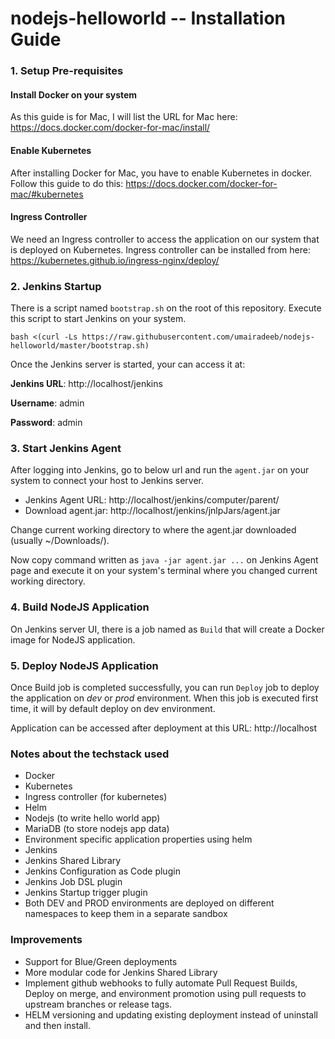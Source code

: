 # nodejs-helloworld -- Installation Guide

### 1. Setup Pre-requisites

#### Install Docker on your system
As this guide is for Mac, I will list the URL for Mac here: https://docs.docker.com/docker-for-mac/install/

#### Enable Kubernetes
After installing Docker for Mac, you have to enable Kubernetes in docker. Follow this guide to do this: https://docs.docker.com/docker-for-mac/#kubernetes

#### Ingress Controller
We need an Ingress controller to access the application on our system that is deployed on Kubernetes.
Ingress controller can be installed from here: https://kubernetes.github.io/ingress-nginx/deploy/

### 2. Jenkins Startup
There is a script named `bootstrap.sh` on the root of this repository. Execute this script to start Jenkins on your system.

```bash <(curl -Ls https://raw.githubusercontent.com/umairadeeb/nodejs-helloworld/master/bootstrap.sh)```

Once the Jenkins server is started, your can access it at:

**Jenkins URL**: http://localhost/jenkins

**Username**: admin

**Password**: admin

### 3. Start Jenkins Agent
After logging into Jenkins, go to below url and run the `agent.jar` on your system to connect your host to Jenkins server.

- Jenkins Agent URL: http://localhost/jenkins/computer/parent/
- Download agent.jar: http://localhost/jenkins/jnlpJars/agent.jar

Change current working directory to where the agent.jar downloaded (usually ~/Downloads/).

Now copy command written as `java -jar agent.jar ...` on Jenkins Agent page and execute it on your system's terminal where you changed current working directory.

### 4. Build NodeJS Application
On Jenkins server UI, there is a job named as `Build` that will create a Docker image for NodeJS application.

### 5. Deploy NodeJS Application
Once Build job is completed successfully, you can run `Deploy` job to deploy the application on *dev* or *prod* environment. When this job is executed first time, it will by default deploy on dev environment.

Application can be accessed after deployment at this URL:
http://localhost


### Notes about the techstack used
- Docker
- Kubernetes
- Ingress controller (for kubernetes)
- Helm
- Nodejs (to write hello world app)
- MariaDB (to store nodejs app data)
- Environment specific application properties using helm
- Jenkins
- Jenkins Shared Library
- Jenkins Configuration as Code plugin
- Jenkins Job DSL plugin
- Jenkins Startup trigger plugin
- Both DEV and PROD environments are deployed on different namespaces to keep them in a separate sandbox

### Improvements
- Support for Blue/Green deployments
- More modular code for Jenkins Shared Library
- Implement github webhooks to fully automate Pull Request Builds, Deploy on merge, and environment promotion using pull requests to upstream branches or release tags.
- HELM versioning and updating existing deployment instead of uninstall and then install.
